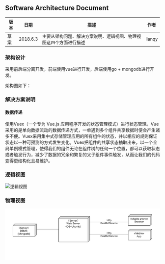 ## Software Architecture Document

| 版本 | 日期 | 描述 | 作者|
| -- | -- | -- | -- |
| 草案 | 2018.6.3 | 主要从架构问题、解决方案说明、逻辑视图、物理视图这四个方面进行描述 | lianqy |

### 架构设计

采用前后端分离开发，前端使用vue进行开发，后端使用go + mongodb进行开发。

架构图如下：

### 解决方案说明
#### 数据传递
使用Vuex（一个专为 Vue.js 应用程序开发的状态管理模式）进行状态管理。Vue采用的是单向数据流动的数据传递方式，一单遇到多个组件共享数据时便会产生诸多不便。Vuex采用集中式存储管理应用的所有组件的状态，并以相应的规则保证状态以一种可预测的方式发生变化。Vuex把组件的共享状态抽取出来，以一个全局单例模式管理，使得我们的组件无论在组件树的任何一个位置，都可以获取状态或者触发行为，减少了数据的冗余和繁复的父子组件事件触发，从而让我们的代码变得更结构化且易维护。

### 逻辑视图

![逻辑视图](https://github.com/gogogoSYSU/documents/blob/master/img/jiagouluojishitu.PNG?raw=true)

### 物理视图

![物理视图](https://github.com/gogogoSYSU/documents/blob/master/img/wuli.PNG?raw=true)
